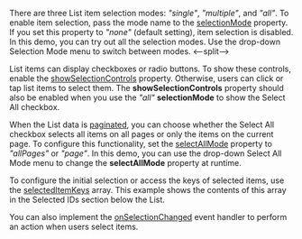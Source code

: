 There are three List item selection modes: *"single"*, *"multiple"*, and *"all"*.  To enable item selection, pass the mode name to the [selectionMode](/Documentation/ApiReference/UI_Components/dxList/Configuration/#selectionMode) property. If you set this property to *"none"* (default setting), item selection is disabled. In this demo, you can try out all the selection modes. Use the drop-down Selection Mode menu to switch between modes.
<--split-->

List items can display checkboxes or radio buttons. To show these controls, enable the [showSelectionControls](/Documentation/ApiReference/UI_Components/dxList/Configuration/#showSelectionControls) property. Otherwise, users can click or tap list items to select them. The **showSelectionControls** property should also be enabled when you use the *"all"* **selectionMode** to show the Select All checkbox.

When the List data is [paginated](/Documentation/Guide/UI_Components/List/Paging/), you can choose whether the Select All checkbox selects all items on all pages or only the items on the current page. To configure this functionality, set the [selectAllMode](/Documentation/ApiReference/UI_Components/dxList/Configuration/#selectAllMode) property to *"allPages"* or *"page"*. In this demo, you can use the drop-down Select All Mode menu to change the **selectAllMode** property at runtime.

To configure the initial selection or access the keys of selected items, use the [selectedItemKeys](/Documentation/ApiReference/UI_Components/dxList/Configuration/#selectedItemKeys) array. This example shows the contents of this array in the Selected IDs section below the List.

You can also implement the [onSelectionChanged](/Documentation/ApiReference/UI_Components/dxList/Configuration/#onSelectionChanged) event handler to perform an action when users select items.
